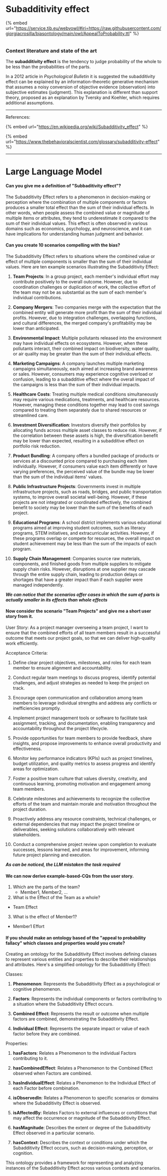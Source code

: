 # Subadditivity effect

{% embed url="https://service.tib.eu/webvowl/#iri=https://raw.githubusercontent.com/giorgiacrosilla/biasontology/main/owl/AppealToProbability.ttl" %}

<figure><img src="../../uml/Daniele-Subadditivity-Effect.draw.io.png" alt=""><figcaption></figcaption></figure>

### Context literature and state of the art
The **subadditivity effect** is the tendency to judge probability of the whole to be less than the probabilities of the parts. 

In a 2012 article in *Psychological Bulletin* it is suggested the subadditivity effect can be explained by an information-theoretic generative mechanism that assumes a noisy conversion of objective evidence (observation) into subjective estimates (judgment). This explanation is different than support theory, proposed as an explanation by Tversky and Koehler, which requires additional assumptions. 

***

References:

{% embed url="https://en.wikipedia.org/wiki/Subadditivity_effect" %}

{% embed url="https://www.thebehavioralscientist.com/glossary/subadditivity-effect" %}

***

# Large Language Model

#### Can you give me a definition of "Subbaditivity effect"?

The Subadditivity Effect refers to a phenomenon in decision-making or perception where the combination of multiple components or factors produces a smaller total effect than the sum of their individual effects. In other words, when people assess the combined value or magnitude of multiple items or attributes, they tend to underestimate it compared to the sum of their individual values. This effect is often observed in various domains such as economics, psychology, and neuroscience, and it can have implications for understanding human judgment and behavior. 

#### Can you create 10 scenarios compelling with the bias?

The Subadditivity Effect refers to situations where the combined value or effect of multiple components is smaller than the sum of their individual values. Here are ten example scenarios illustrating the Subadditivity Effect: 

1. **Team Projects**: In a group project, each member's individual effort may contribute positively to the overall outcome. However, due to coordination challenges or duplication of work, the collective effort of the team may not be as substantial as the sum of each member's individual contributions. 

2. **Company Mergers**: Two companies merge with the expectation that the combined entity will generate more profit than the sum of their individual profits. However, due to integration challenges, overlapping functions, and cultural differences, the merged company's profitability may be lower than anticipated. 

3. **Environmental Impact**: Multiple pollutants released into the environment may have individual effects on ecosystems. However, when these pollutants interact, their combined impact on biodiversity, water quality, or air quality may be greater than the sum of their individual effects.

4. **Marketing Campaigns**: A company launches multiple marketing campaigns simultaneously, each aimed at increasing brand awareness or sales. However, consumers may experience cognitive overload or confusion, leading to a subadditive effect where the overall impact of the campaigns is less than the sum of their individual impacts. 

5. **Healthcare Costs**: Treating multiple medical conditions simultaneously may require various medications, treatments, and healthcare resources. However, managing these conditions together may lead to cost savings compared to treating them separately due to shared resources or streamlined care. 

6. **Investment Diversification**: Investors diversify their portfolios by allocating funds across multiple asset classes to reduce risk. However, if the correlation between these assets is high, the diversification benefit may be lower than expected, resulting in a subadditive effect on portfolio risk reduction.   

7. **Product Bundling**: A company offers a bundled package of products or services at a discounted price compared to purchasing each item individually. However, if consumers value each item differently or have varying preferences, the perceived value of the bundle may be lower than the sum of the individual items' values. 

8. **Public Infrastructure Projects**: Governments invest in multiple infrastructure projects, such as roads, bridges, and public transportation systems, to improve overall societal well-being. However, if these projects are not integrated or coordinated effectively, the combined benefit to society may be lower than the sum of the benefits of each project. 

9. **Educational Programs**: A school district implements various educational programs aimed at improving student outcomes, such as literacy programs, STEM initiatives, and extracurricular activities. However, if these programs overlap or compete for resources, the overall impact on student achievement may be less than the sum of the impacts of each program. 

10. **Supply Chain Management**: Companies source raw materials, components, and finished goods from multiple suppliers to mitigate supply chain risks. However, disruptions at one supplier may cascade through the entire supply chain, leading to production delays or shortages that have a greater impact than if each supplier were managed independently. 

***We can notice that the scenarios offer cases in which the sum of parts is actually smaller in its effects than whole effects***

#### Now consider the scenario "Team Projects" and give me a short user story from it.

User Story: As a project manager overseeing a team project, I want to ensure that the combined efforts of all team members result in a successful outcome that meets our project goals, so that we can deliver high-quality work efficiently. 

Acceptance Criteria: 

1. Define clear project objectives, milestones, and roles for each team member to ensure alignment and accountability. 

2. Conduct regular team meetings to discuss progress, identify potential challenges, and adjust strategies as needed to keep the project on track. 

3. Encourage open communication and collaboration among team members to leverage individual strengths and address any conflicts or inefficiencies promptly. 

4. Implement project management tools or software to facilitate task assignment, tracking, and documentation, enabling transparency and accountability throughout the project lifecycle. 

5. Provide opportunities for team members to provide feedback, share insights, and propose improvements to enhance overall productivity and effectiveness. 

6. Monitor key performance indicators (KPIs) such as project timelines, budget utilization, and quality metrics to assess progress and identify areas for optimization. 

7. Foster a positive team culture that values diversity, creativity, and continuous learning, promoting motivation and engagement among team members. 

8. Celebrate milestones and achievements to recognize the collective efforts of the team and maintain morale and motivation throughout the project duration. 

9. Proactively address any resource constraints, technical challenges, or external dependencies that may impact the project timeline or deliverables, seeking solutions collaboratively with relevant stakeholders. 

10. Conduct a comprehensive project review upon completion to evaluate successes, lessons learned, and areas for improvement, informing future project planning and execution.

***As can be noticed, the LLM mistaken the task required***

#### We can now derive example-based-CQs from the user story.&#x20;
1. Which are the parts of the team?
   * Member1, Member2, ...
2. What is the Effect of the Team as a whole?
  * Team Effect
3. What is the effect of Member1?
  * Member1 Effort


#### If you should make an ontology based of the "appeal to probability fallacy" which classes and properties would you create?

Creating an ontology for the Subadditivity Effect involves defining classes to represent various entities and properties to describe their relationships and attributes. Here's a simplified ontology for the Subadditivity Effect: 

Classes: 

1. **Phenomenon**: Represents the Subadditivity Effect as a psychological or cognitive phenomenon. 

2. **Factors**: Represents the individual components or factors contributing to a situation where the Subadditivity Effect occurs. 

3. **Combined Effect**: Represents the result or outcome when multiple factors are combined, demonstrating the Subadditivity Effect. 

4. **Individual Effect**: Represents the separate impact or value of each factor before they are combined. 

Properties: 

1. **hasFactors**: Relates a Phenomenon to the individual Factors contributing to it. 

2. **hasCombinedEffect**: Relates a Phenomenon to the Combined Effect observed when Factors are combined. 

3. **hasIndividualEffect**: Relates a Phenomenon to the Individual Effect of each Factor before combination. 

4. **isObservedIn**: Relates a Phenomenon to specific scenarios or domains where the Subadditivity Effect is observed. 

5. **isAffectedBy**: Relates Factors to external influences or conditions that may affect the occurrence or magnitude of the Subadditivity Effect. 

6. **hasMagnitude**: Describes the extent or degree of the Subadditivity Effect observed in a particular scenario. 

7. **hasContext**: Describes the context or conditions under which the Subadditivity Effect occurs, such as decision-making, perception, or cognition. 

This ontology provides a framework for representing and analyzing instances of the Subadditivity Effect across various contexts and scenarios. 
